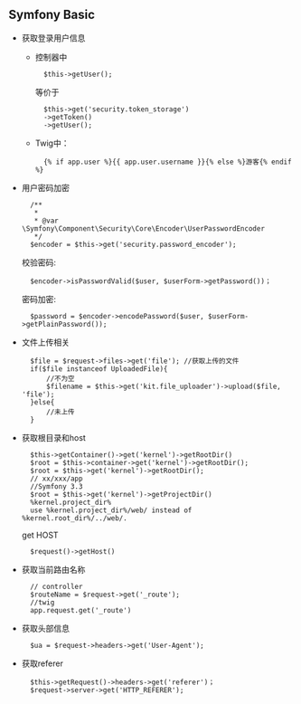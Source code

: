 ## Symfony Basic

- 获取登录用户信息  

 	- 控制器中 

     		$this->getUser();
		等价于

		    $this->get('security.token_storage')
		    ->getToken()
		    ->getUser(); 

 	- Twig中：

    		{% if app.user %}{{ app.user.username }}{% else %}游客{% endif %}
- 用户密码加密

	    /**
	     *
	     * @var \Symfony\Component\Security\Core\Encoder\UserPasswordEncoder
	     */
	    $encoder = $this->get('security.password_encoder');
	
	校验密码:
	
	    $encoder->isPasswordValid($user, $userForm->getPassword())；
	密码加密:
	
	    $password = $encoder->encodePassword($user, $userForm->getPlainPassword());

- 文件上传相关
 
	    $file = $request->files->get('file'); //获取上传的文件
	    if($file instanceof UploadedFile){
	        //不为空
	    	$filename = $this->get('kit.file_uploader')->upload($file, 'file');
	    }else{
	   		//未上传
	    }


- 获取根目录和host

		$this->getContainer()->get('kernel')->getRootDir()
		$root = $this->container->get('kernel')->getRootDir();
		$root = $this->get('kernel')->getRootDir();
		// xx/xxx/app
		//Symfony 3.3
		$root = $this->get('kernel')->getProjectDir()
		%kernel.project_dir%
		use %kernel.project_dir%/web/ instead of %kernel.root_dir%/../web/.
	get HOST  
		
		$request()->getHost()
- 获取当前路由名称
	
		// controller
		$routeName = $request->get('_route');
		//twig
		app.request.get('_route')
- 获取头部信息

		$ua = $request->headers->get('User-Agent');
- 获取referer

		$this->getRequest()->headers->get('referer')；
        $request->server->get('HTTP_REFERER');